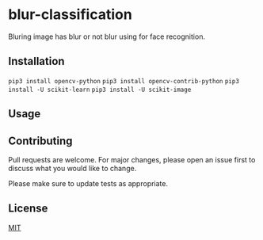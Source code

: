 # blur-classification

Bluring image has blur or not blur using for face recognition.

## Installation

```pip3 install opencv-python```
```pip3 install opencv-contrib-python```
```pip3 install -U scikit-learn```
```pip3 install -U scikit-image```

## Usage



## Contributing
Pull requests are welcome. For major changes, please open an issue first to discuss what you would like to change.

Please make sure to update tests as appropriate.

## License
[MIT](https://choosealicense.com/licenses/mit/)
